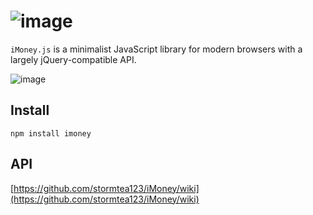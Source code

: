 ![image](https://cloud.githubusercontent.com/assets/1193966/16918697/33f07cb4-4d39-11e6-85c3-6d14a0bfd64d.png)
===========================================================================

`iMoney.js` is a minimalist JavaScript library for modern browsers  with a largely jQuery-compatible API.

![image](https://cloud.githubusercontent.com/assets/1193966/16918417/d4d533ce-4d37-11e6-92ec-1e13ad5e15d6.png)


## Install

    npm install imoney

## API

[https://github.com/stormtea123/iMoney/wiki](https://github.com/stormtea123/iMoney/wiki)